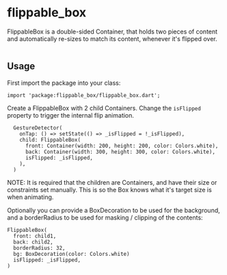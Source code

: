 # flippable_box

FlippableBox is a double-sided Container, that holds two pieces of content and automatically re-sizes to match its content, whenever it's flipped over. 

<img src="https://screens.gskinner.com/shawn/2020-02-07_01-22-54.gif" alt="" />

## Usage

First import the package into your class: 

```import 'package:flippable_box/flippable_box.dart';```

Create a FlippableBox with 2 child Containers. Change the `isFlipped` property to trigger the internal flip animation.

```
  GestureDetector(
    onTap: () => setState(() => _isFlipped = !_isFlipped),
    child: FlippableBox(
      front: Container(width: 200, height: 200, color: Colors.white),
      back: Container(width: 300, height: 300, color: Colors.white),
      isFlipped: _isFlipped,
    ),
  )
```

NOTE: It is required that the children are Containers, and have their size or constraints set manually. This is so the Box knows what it's target size is when animating.

Optionally you can provide a BoxDecoration to be used for the background, and a borderRadius to be used for masking / clipping of the contents:
```
FlippableBox(
  front: child1,
  back: child2,
  borderRadius: 32,
  bg: BoxDecoration(color: Colors.white)
  isFlipped: _isFlipped,
)
```


